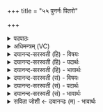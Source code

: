 +++
title = "५५ पुनर्नः पितरो"

+++
<details><summary>पदपाठः</summary>

पुनः॑। नः॒। पि॒त॒रः॒। मनः॑। ददा॑तु। दैव्यः॑। जनः॑। जी॒वम्। व्रा॑तम्। स॒चे॒म॒हि॒। ५५।
</details>

<details><summary>अधिमन्त्रम् (VC)</summary>

- मनो देवता
- बन्धुर्ऋषिः
- निचृद् गायत्री
- षड्जः
</details>

<details><summary>दयानन्द-सरस्वती (हि) - विषयः</summary>

फिर मन शब्द से बुद्धि का उपदेश अगले मन्त्र में किया है ॥
</details>

<details><summary>दयानन्द-सरस्वती (हि) - पदार्थः</summary>

पदार्थान्वयभाषाः -  हे (पितरः) उत्पादक वा अन्न, शिक्षा वा विद्या को देकर रक्षा करनेवाले पिता आदि लोग आपकी शिक्षा से यह (दैव्यः) विद्वानों के बीच में उत्पन्न हुआ (जनः) विद्या वा धर्म से दूसरे के लिये उपकारों को प्रकट करनेवाला विद्वान् पुरुष (नः) हम लोगों के लिये (पुनः) इस जन्म वा दूसरे जन्म में (मनः) धारणा करनेवाली बुद्धि को (ददातु) देवे, जिससे (जीवम्) ज्ञानसाधनयुक्त जीवन वा (व्रातम्) सत्य बोलने आदि गुण समुदाय को (सचेमहि) अच्छे प्रकार प्राप्त करें ॥५५॥
</details>

<details><summary>दयानन्द-सरस्वती (हि) - भावार्थः</summary>

भावार्थभाषाः -  विद्वान् माता-पिता आचार्यों की शिक्षा के विना मनुष्यों का जन्म सफल नहीं होता और मनुष्य भी उस शिक्षा के विना पूर्ण जीवन वा कर्म के संयुक्त करने को समर्थ नहीं हो सकते। इस से सब काल में विद्वान् माता-पिता और आचार्यों को उचित है कि अपने पुत्र आदि को अच्छे प्रकार उपदेश से शरीर और आत्मा के बलवाले करें ॥५५॥
</details>

<details><summary>दयानन्द-सरस्वती (सं) - विषयः</summary>

पुनर्मनः शब्देन बुद्धिरुपदिश्यते ॥
</details>

<details><summary>दयानन्द-सरस्वती (सं) - पदार्थः</summary>

पदार्थान्वयभाषाः -  हे पितरो जनका विद्याप्रदाश्च भवच्छिक्षया दैव्यो जनो विद्वान् नोऽस्मभ्यं पुनः पुनर्मनोधारणावतीं बुद्धिं ददातु, येन वयं जीवं व्रातं सचेमहि समवेयाम ॥५५॥
</details>

<details><summary>दयानन्द-सरस्वती (सं) - भावार्थः</summary>

भावार्थभाषाः -  नहि मनुष्याणां विदुषां मातापित्राचार्याणां च सुशिक्षया विना मनुष्यजन्मसाफल्यं सम्भवति, न च मनुष्यास्तया विना पूर्णं जीवनं कर्म च समवैतुं शक्नुवन्ति, तस्मात् सर्वदा मातापित्राचार्यैः स्वसन्तानानि सम्यगुपदेशेन शरीरात्मबलवन्ति कर्त्तव्यानीति ॥५५॥
</details>

<details><summary>सविता जोशी ← दयानन्दः (म) - भावार्थः</summary>

भावार्थभाषाः -  विद्वान आई-वडील व गुरू यांच्या संस्कारावाचून मनुष्य जन्म सफल होत नाही. माणसे ही अशा प्रकारच्या संस्कारावाचून पूर्ण जीवन जगण्यास किंवा कर्म करण्यास समर्थ होऊ शकत नाहीत. त्यासाठी विद्वान माता-पिता व आचार्य यांनी आपल्या पुत्रांना चांगला उपदेश करून त्यांचे शरीर व आत्मबल वाढवावे.
</details>